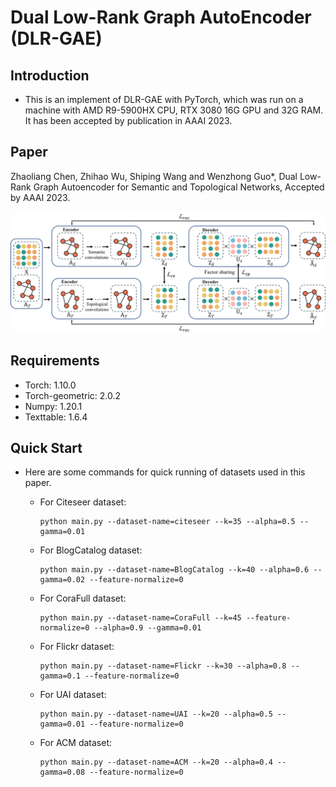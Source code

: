 # Dual Low-Rank Graph AutoEncoder (DLR-GAE)

## Introduction
- This is an implement of DLR-GAE with PyTorch, which was run on a machine with AMD R9-5900HX CPU, RTX 3080 16G GPU and 32G RAM. It has been accepted by publication in AAAI 2023.

## Paper
Zhaoliang Chen, Zhihao Wu, Shiping Wang and Wenzhong Guo*, Dual Low-Rank Graph Autoencoder for Semantic and Topological Networks, Accepted by AAAI 2023.

![framework](./framework.jpg)

## Requirements

- Torch: 1.10.0
- Torch-geometric: 2.0.2
- Numpy: 1.20.1
- Texttable: 1.6.4

## Quick Start
- Here are some commands for quick running of datasets used in this paper. 
    - For Citeseer dataset: 
    
      ```
      python main.py --dataset-name=citeseer --k=35 --alpha=0.5 --gamma=0.01
      ```
    
    - For BlogCatalog dataset: 
    
      ```
      python main.py --dataset-name=BlogCatalog --k=40 --alpha=0.6 --gamma=0.02 --feature-normalize=0
      ```
    
    - For CoraFull dataset:
    
      ```
      python main.py --dataset-name=CoraFull --k=45 --feature-normalize=0 --alpha=0.9 --gamma=0.01
      ```
    
    - For Flickr dataset:
    
      ```
      python main.py --dataset-name=Flickr --k=30 --alpha=0.8 --gamma=0.1 --feature-normalize=0
      ```
    
    - For UAI dataset:
    
      ```
      python main.py --dataset-name=UAI --k=20 --alpha=0.5 --gamma=0.01 --feature-normalize=0
      ```
    
    - For ACM dataset:
    
      ```
      python main.py --dataset-name=ACM --k=20 --alpha=0.4 --gamma=0.08 --feature-normalize=0
      ```
    
      

